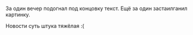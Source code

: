 За один вечер подогнал под концовку текст. Ещё за один застаилганил картинку.

Новости суть штука тяжёлая :(